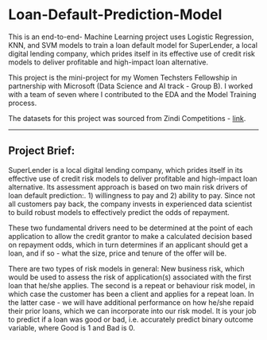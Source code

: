 # Loan-Default-Prediction-Model
This is an end-to-end- Machine Learning project uses Logistic Regression, KNN, and SVM models to train a loan default model for SuperLender, a local digital lending company, which prides itself in its effective use of credit risk models to deliver profitable and high-impact loan alternative.

This project is the mini-project for my Women Techsters Fellowship in partnership with Microsoft (Data Science and AI track - Group B). I worked with a team of seven where I contributed to the EDA and the Model Training process. 

The datasets for this project was sourced from Zindi Competitions - [link](https://zindi.africa/competitions/data-science-nigeria-challenge-1-loan-default-prediction).

-----------------------------------------------------------------------------------------------------------------------
## Project Brief: 

SuperLender is a local digital lending company, which prides itself in its effective use of credit risk models to deliver profitable and high-impact loan alternative. Its assessment approach is based on two main risk drivers of loan default prediction:. 1) willingness to pay and 2) ability to pay. Since not all customers pay back, the company invests in experienced data scientist to build robust models to effectively predict the odds of repayment.

These two fundamental drivers need to be determined at the point of each application to allow the credit grantor to make a calculated decision based on repayment odds, which in turn determines if an applicant should get a loan, and if so - what the size, price and tenure of the offer will be.

There are two types of risk models in general: New business risk, which would be used to assess the risk of application(s) associated with the first loan that he/she applies. The second is a repeat or behaviour risk model, in which case the customer has been a client and applies for a repeat loan. In the latter case - we will have additional performance on how he/she repaid their prior loans, which we can incorporate into our risk model.
It is your job to predict if a loan was good or bad, i.e. accurately predict binary outcome variable, where Good is 1 and Bad is 0.
